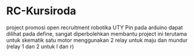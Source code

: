 # RC-Kursiroda
project promosi open recruitment robotika UTY
Pin pada arduino dapat dilihat pada define, sangat diperbolehkan membantu project ini terutama untuk skematik
satu motor menggunakan 2 relay untuk maju dan mundur (relay 1 dan 2 untuk l dan r)
